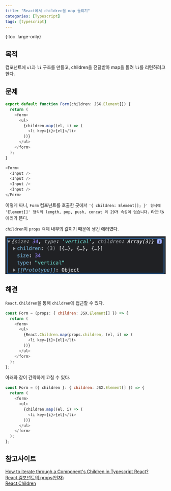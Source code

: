 ```yaml
---
title: "React에서 children을 map 돌리기"
categories: [Typescript]
tags: [typescript]
---
```


{:toc .large-only}

## 목적

컴포넌트에 `ul`과 `li` 구조를 만들고, children을 전달받아 map을 돌려 `li`를 리턴하려고 한다.

## 문제

```js
export default function Form(children: JSX.Element[]) {
  return (
    <form>
      <ul>
        {children.map((el, i) => (
          <li key={i}>{el}</li>
        ))}
      </ul>
    </form>
  );
}
```

```js
<Form>
  <Input />
  <Input />
  <Input />
  <Input />
</Form>
```

이렇게 짜니, `Form` 컴포넌트를 호출한 곳에서 `'{ children: Element[]; }' 형식에 'Element[]' 형식의 length, pop, push, concat 외 29개 속성이 없습니다.` 라는 ts 에러가 뜬다.

`children`이 `props` 객체 내부의 값이기 때문에 생긴 에러였다.

<img src="/assets/img/blog/2022-02-06-children-map_01.png">

## 해결

`React.Children`을 통해 `children`에 접근할 수 있다.

```js
const Form = (props: { children: JSX.Element[] }) => {
  return (
    <form>
      <ul>
        {React.Children.map(props.children, (el, i) => (
          <li key={i}>{el}</li>
        ))}
      </ul>
    </form>
  );
};
```

아래와 같이 간략하게 고칠 수 있다.

```js
const Form = ({ children }: { children: JSX.Element[] }) => {
  return (
    <form>
      <ul>
        {children.map((el, i) => (
          <li key={i}>{el}</li>
        ))}
      </ul>
    </form>
  );
};
```

## 참고사이트

[How to iterate through a Component's Children in Typescript React?](https://stackoverflow.com/questions/34030328/how-to-iterate-through-a-components-children-in-typescript-react)<br/>
[React 컴포넌트의 props(인자)](https://velog.io/@alajillo/React.Children#react-%EC%BB%B4%ED%8F%AC%EB%84%8C%ED%8A%B8%EC%9D%98-props%EC%9D%B8%EC%9E%90)<br/>
[React.Children](https://ko.reactjs.org/docs/react-api.html#reactchildren)
